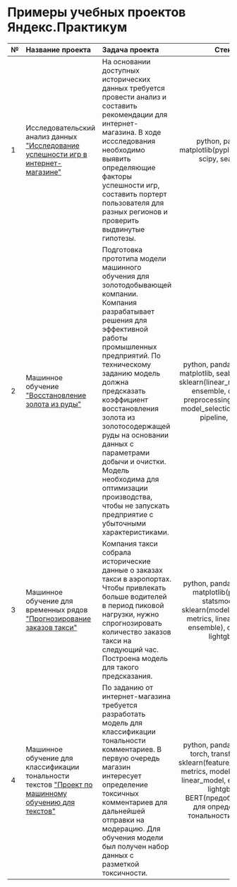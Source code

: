 # Примеры учебных проектов Яндекс.Практикум

|№|Название проекта|Задача проекта|Стек|
|-|:-|:-|:-:|
|1|Исследовательский анализ данных ["Исследование успешности игр в интернет-магазине"](https://github.com/SvetlanaSmelova/ds_yandex_practicum/tree/main/5_control_project_1)|На основании доступных исторических данных требуется провести анализ и составить рекомендации для интернет-магазина. В ходе иссследования необходимо выявить определяющие факторы успешности игр, составить портерт пользователя для разных регионов и проверить выдвинутые гипотезы.| python, pandas, matplotlib(pyplot), numpy, scipy, seaborn|
|2|Машинное обучение ["Восстановление золота из руды"](https://github.com/SvetlanaSmelova/ds_yandex_practicum/tree/main/9_control_project_2)|Подготовка прототипа модели машинного обучения для золотодобывающей компании. Компания разрабатывает решения для эффективной работы промышленных предприятий. По техническому заданию модель должна предсказать коэффициент восстановления золота из золотосодержащей руды на основании данных с параметрами добычи и очистки. Модель необходима для оптимизации производства, чтобы не запускать предприятие с убыточными характеристиками.|python, pandas, numpy, matplotlib, seaborn, scipy, sklearn(linear_model, tree, ensemble, dummy, preprocessing, random, model_selection, metrics, pipeline, utils)|
|3|Машинное обучение для временных рядов ["Прогнозирование заказов такси"](https://github.com/SvetlanaSmelova/ds_yandex_practicum/tree/main/ML-for-time)|Компания такси собрала исторические данные о заказах такси в аэропортах. Чтобы привлекать больше водителей в период пиковой нагрузки, нужно спрогнозировать количество заказов такси на следующий час. Построена модель для такого предсказания.|python, pandas, numpy, matplotlib(pyplot), statsmodels, sklearn(model_selection, metrics, linear_model, ensemble), catboost, lightgbm|
|4|Машинное обучение для классификации тональности текстов ["Проект по машинному обучению для текстов"](https://github.com/SvetlanaSmelova/ds_yandex_practicum/tree/main/12_ml_by_time)|По заданию от интернет-магазина требуется разработать модель для классификации тональности комментариев. В первую очередь магазин интересует определение токсичных комментариев для дальнейшей отправки на модерацию. Для обучения модели был получен набор данных с разметкой токсичности.|python, pandas, numpy, torch, transformers, sklearn(feature_extraction, metrics, model_selection, linear_model, ensemble), lightgbm, BERT(предобученный для определения тональности текста)|
